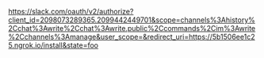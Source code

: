 https://slack.com/oauth/v2/authorize?client_id=2098073289365.2099442449701&scope=channels%3Ahistory%2Cchat%3Awrite%2Cchat%3Awrite.public%2Ccommands%2Cim%3Awrite%2Cchannels%3Amanage&user_scope=&redirect_uri=https://5b1506ee1c25.ngrok.io/install&state=foo